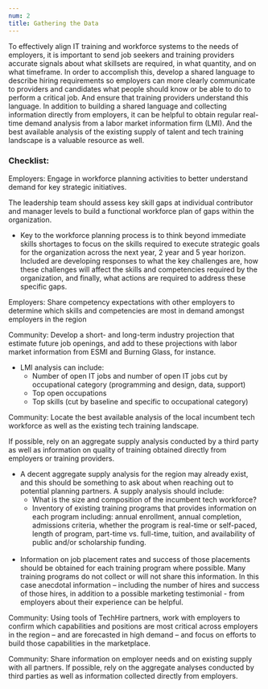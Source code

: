 ```yaml
---
num: 2
title: Gathering the Data
---
```


To effectively align IT training and workforce systems to the needs of employers, it is important to send job seekers and training providers accurate signals about what skillsets are required, in what quantity, and on what timeframe. In order to accomplish this, develop a shared language to describe hiring requirements so employers can more clearly communicate to providers and candidates what people should know or be able to do to perform a critical job. And ensure that training providers understand this language. In addition to building a shared language and collecting information directly from employers, it can be helpful to obtain regular real-time demand analysis from a labor market information firm (LMI). And the best available analysis of the existing supply of talent and tech training landscape is a valuable resource as well.

### Checklist:

<p class="expander" data-expander-target="#workforce2">
  Employers: Engage in workforce planning activities to better understand demand for key strategic initiatives.
</p>
<div id="workforce2">
  <p>The leadership team should assess key skill gaps at individual contributor and manager levels to build a functional workforce plan of gaps within the organization.</p>
  <ul id="workforce2">
    <li>Key to the workforce planning process is to think beyond immediate skills shortages to focus on the skills required to execute strategic goals for the organization across the next year, 2 year and 5 year horizon. Included are developing responses to what the key challenges are, how these challenges will affect the skills and competencies required by the organization, and finally, what actions are required to address these specific gaps.</li>
  </ul>
</div>

<p class="checked">
  Employers: Share competency expectations with other employers to determine which skills and competencies are most in demand amongst employers in the region
</p>

<p class="expander" data-expander-target="#lmi2">
  Community: Develop a short- and long-term industry projection that estimate future job openings, and add to these projections with labor market information from ESMI and Burning Glass, for instance.
</p>
<ul id="lmi2">
  <li>LMI analysis can include:
    <ul>
      <li>Number of open IT jobs and number of open IT jobs cut by occupational category (programming and design, data, support)</li>
      <li>Top open occupations</li>
      <li>Top skills (cut by baseline and specific to occupational category)</li>
    </ul>
  </li>
</ul>

<p class="expander" data-expander-target="#supply2">
  Community: Locate the best available analysis of the local incumbent tech workforce as well as the existing tech training landscape.
</p>
<div id="supply2">
  <p>If possible, rely on an aggregate supply analysis conducted by a third party as well as information on quality of training obtained directly from employers or training providers.</p>
  <ul id="supply2">
    <li>A decent aggregate supply analysis for the region may already exist, and this should be something to ask about when reaching out to potential planning partners. A supply analysis should include:<br />
      <ul>
        <li>What is the size and composition of the incumbent tech workforce?</li>
        <li>Inventory of existing training programs that provides information on each program including: annual enrollment, annual completion, admissions criteria, whether the program is real-time or self-paced, length of program, part-time vs. full-time, tuition, and availability of public and/or scholarship funding.</li>
      </ul>
    </li>
    <br />
    <li>Information on job placement rates and success of those placements should be obtained for each training program where possible. Many training programs do not collect or will not share this information. In this case anecdotal information – including the number of hires and success of those hires, in addition to a possible marketing testimonial - from employers about their experience can be helpful.</li>
  </ul>
</div>

<p class="checked">
  Community: Using tools of TechHire partners, work with employers to confirm which capabilities and positions are most critical across employers in the region – and are forecasted in high demand – and focus on efforts to build those capabilities in the marketplace.</li>
</p>

<p class="checked">
  Community: Share information on employer needs and on existing supply with all partners. If possible, rely on the aggregate analyses conducted by third parties as well as information collected directly from employers.
</p>
